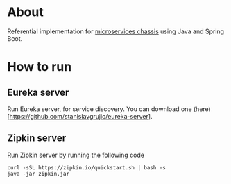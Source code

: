 # About
Referential implementation for [microservices chassis](https://microservices.io/patterns/microservice-chassis.html) using Java and Spring Boot.

# How to run
## Eureka server
Run Eureka server, for service discovery.
You can download one (here)[https://github.com/stanislavgrujic/eureka-server].

## Zipkin server
Run Zipkin server by running the following code
```
curl -sSL https://zipkin.io/quickstart.sh | bash -s
java -jar zipkin.jar
```

